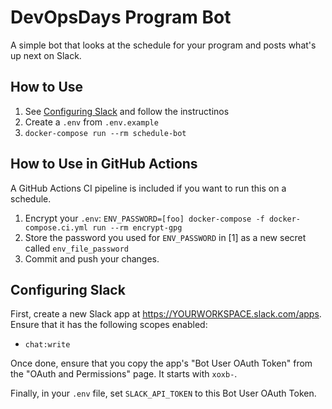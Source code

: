 # DevOpsDays Program Bot

A simple bot that looks at the schedule for your program and posts what's up next on
Slack.

## How to Use

1. See [Configuring Slack](#configuring-slack) and follow the instructinos
2. Create a `.env` from `.env.example`
3. `docker-compose run --rm schedule-bot`

## How to Use in GitHub Actions

A GitHub Actions CI pipeline is included if you want to run this on a schedule.

1. Encrypt your `.env`: `ENV_PASSWORD=[foo] docker-compose -f docker-compose.ci.yml run --rm encrypt-gpg`
2. Store the password you used for `ENV_PASSWORD` in [1] as a new secret called `env_file_password`
3. Commit and push your changes.

## Configuring Slack

First, create a new Slack app at https://YOURWORKSPACE.slack.com/apps. Ensure that it has the
following scopes enabled:

- `chat:write`

Once done, ensure that you copy the app's "Bot User OAuth Token" from the
"OAuth and Permissions" page. It starts with `xoxb-`.

Finally, in your `.env` file, set `SLACK_API_TOKEN` to this Bot User OAuth Token.
